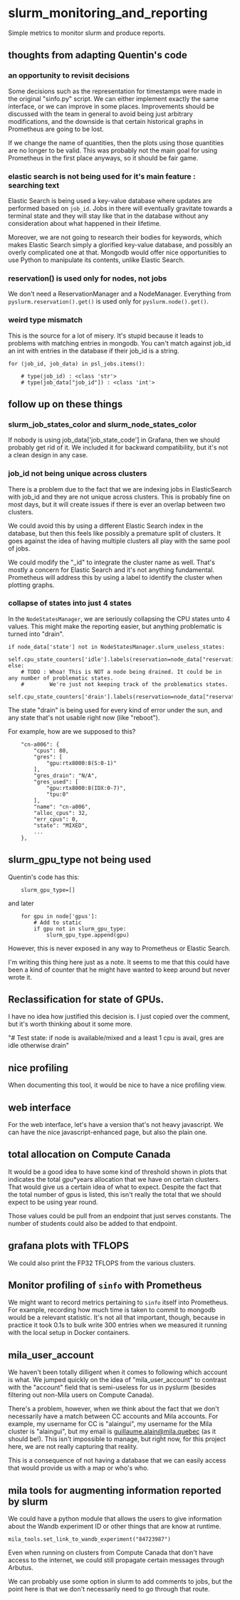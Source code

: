 # slurm_monitoring_and_reporting
Simple metrics to monitor slurm and produce reports.


## thoughts from adapting Quentin's code

### an opportunity to revisit decisions

Some decisions such as the representation for timestamps were made
in the original "sinfo.py" script. We can either implement exactly
the same interface, or we can improve in some places.
Improvements should be discussed with the team in general
to avoid being just arbitrary modifications, and the downside
is that certain historical graphs in Prometheus are going to be lost.

If we change the name of quantities, then the plots using those
quantities are no longer to be valid. This was probably not
the main goal for using Prometheus in the first place anyways,
so it should be fair game.

### elastic search is not being used for it's main feature : searching text

Elastic Search is being used a key-value database where updates
are performed based on `job_id`. Jobs in there will eventually
gravitate towards a terminal state and they will stay like that
in the database without any consideration about what happened in
their lifetime.

Moreover, we are not going to research their bodies for keywords,
which makes Elastic Search simply a glorified key-value database,
and possibly an overly complicated one at that.
Mongodb would offer nice opportunities to use Python to manipulate
its contents, unlike Elastic Search.

### reservation() is used only for nodes, not jobs

We don't need a ReservationManager and a NodeManager.
Everything from `pyslurm.reservation().get()` is used only for `pyslurm.node().get()`.

### weird type mismatch

This is the source for a lot of misery.
It's stupid because it leads to problems with matching
entries in mongodb. You can't match against job_id an int
with entries in the database if their job_id is a string.

```
for (job_id, job_data) in psl_jobs.items():

    # type(job_id) : <class 'str'>
    # type(job_data["job_id"]) : <class 'int'>
```


## follow up on these things

### slurm_job_states_color and slurm_node_states_color

If nobody is using job_data['job_state_code'] in Grafana, then we should probably get rid of it.
We included it for backward compatibility, but it's not a clean design in any case.

### job_id not being unique across clusters

There is a problem due to the fact that we are indexing jobs in ElasticSearch with job_id
and they are not unique across clusters. This is probably fine on most days,
but it will create issues if there is ever an overlap between two clusters.

We could avoid this by using a different Elastic Search index in the database, but then this
feels like possibly a premature split of clusters. It goes against the idea
of having multiple clusters all play with the same pool of jobs.

We could modify the "_id" to integrate the cluster name as well.
That's mostly a concern for Elastic Search and it's not anything fundamental.
Prometheus will address this by using a label to identify the cluster
when plotting graphs.

### collapse of states into just 4 states

In the `NodeStatesManager`, we are seriously collapsing the CPU states unto 4 values.
This might make the reporting easier, but anything problematic is turned into "drain".
```
if node_data['state'] not in NodeStatesManager.slurm_useless_states:
    self.cpu_state_counters['idle'].labels(reservation=node_data["reservation"]).inc(node_data['idle_cpus'])
else:
    # TODO : Whoa! This is NOT a node being drained. It could be in any number of problematic states.
    #        We're just not keeping track of the problematics states.
    self.cpu_state_counters['drain'].labels(reservation=node_data["reservation"]).inc(node_data['idle_cpus'])
```

The state "drain" is being used for every kind of error under the sun, and any state that's not usable right now (like "reboot").

For example, how are we supposed to this?
```
    "cn-a006": {
        "cpus": 80,
        "gres": [
            "gpu:rtx8000:8(S:0-1)"
        ],
        "gres_drain": "N/A",
        "gres_used": [
            "gpu:rtx8000:8(IDX:0-7)",
            "tpu:0"
        ],
        "name": "cn-a006",
        "alloc_cpus": 32,
        "err_cpus": 0,
        "state": "MIXED",
        ...
    },
```

## slurm_gpu_type not being used

Quentin's code has this:
```
    slurm_gpu_type=[]
```
and later
```
    for gpu in node['gpus']:
        # Add to static
        if gpu not in slurm_gpu_type:
            slurm_gpu_type.append(gpu)
```
However, this is never exposed in any way to Prometheus or Elastic Search.

I'm writing this thing here just as a note. It seems to me that this could have
been a kind of counter that he might have wanted to keep around but never
wrote it.

## Reclassification for state of GPUs.

I have no idea how justified this decision is. I just copied over the comment, but it's worth
thinking about it some more.

"# Test state: if node is available/mixed and a least 1 cpu is avail, gres are idle otherwise drain"

## nice profiling

When documenting this tool, it would be nice to have a nice profiling view.

## web interface

For the web interface, let's have a version that's not heavy javascript.
We can have the nice javascript-enhanced page, but also the plain one.

## total allocation on Compute Canada

It would be a good idea to have some kind of threshold shown in plots
that indicates the total gpu*years allocation that we have on certain clusters.
That would give us a certain idea of what to expect. Despite the fact
that the total number of gpus is listed, this isn't really the total
that we should expect to be using year round.

Those values could be pull from an endpoint that just serves constants.
The number of students could also be added to that endpoint.

## grafana plots with TFLOPS

We could also print the FP32 TFLOPS from the various clusters.

## Monitor profiling of `sinfo` with Prometheus

We might want to record metrics pertaining to `sinfo` itself into Prometheus.
For example, recording how much time is taken to commit to mongodb would
be a relevant statistic. It's not all that important, though, because
in practice it took 0.1s to bulk write 300 entries when we measured it running
with the local setup in Docker containers.

## mila_user_account

We haven't been totally dilligent when it comes to following which account is what.
We jumped quickly on the idea of "mila_user_account" to contrast with the "account"
field that is semi-useless for us in pyslurm (besides filtering out non-Mila users on Compute Canada).

There's a problem, however, when we think about the fact that we don't necessarily
have a match between CC accounts and Mila accounts.
For example, my username for CC is "alaingui", my username for the Mila cluster is "alaingui",
but my email is guillaume.alain@mila.quebec (as it should be!).
This isn't impossible to manage, but right now, for this project here,
we are not really capturing that reality.

This is a consequence of not having a database that we can easily access
that would provide us with a map or who's who.

## mila tools for augmenting information reported by slurm

We could have a python module that allows the users to give information about
the Wandb experiment ID or other things that are know at runtime.
```
mila_tools.set_link_to_wandb_experiment("84723987")
```
Even when running on clusters from Compute Canada that don't have access
to the internet, we could still propagate certain messages through Arbutus.

We can probably use some option in slurm to add comments to jobs,
but the point here is that we don't necessarily need to go through that route.